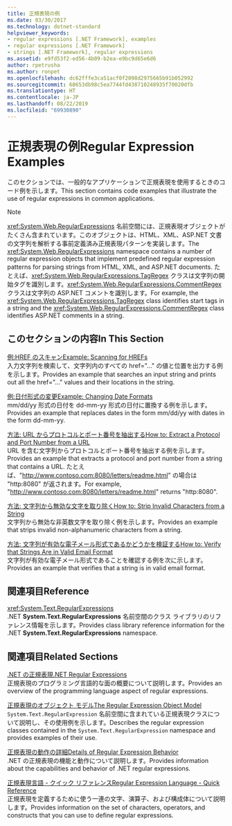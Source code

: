 ```yaml
---
title: 正規表現の例
ms.date: 03/30/2017
ms.technology: dotnet-standard
helpviewer_keywords:
- regular expressions [.NET Framework], examples
- regular expressions [.NET Framework]
- strings [.NET Framework], regular expressions
ms.assetid: e9fd53f2-ed56-4b09-b2ea-e9bc9d65e6d6
author: rpetrusha
ms.author: ronpet
ms.openlocfilehash: dc62fffe3ca51acf0f2098d2975665b91b052992
ms.sourcegitcommit: 68653db98c5ea7744fd438710248935f70020dfb
ms.translationtype: HT
ms.contentlocale: ja-JP
ms.lasthandoff: 08/22/2019
ms.locfileid: "69930890"
---
```

# <a name="regular-expression-examples"></a><span data-ttu-id="500f3-102">正規表現の例</span><span class="sxs-lookup"><span data-stu-id="500f3-102">Regular Expression Examples</span></span>
<span data-ttu-id="500f3-103">このセクションでは、一般的なアプリケーションで正規表現を使用するときのコード例を示します。</span><span class="sxs-lookup"><span data-stu-id="500f3-103">This section contains code examples that illustrate the use of regular expressions in common applications.</span></span>  
  
> [!NOTE]
> <span data-ttu-id="500f3-104"><xref:System.Web.RegularExpressions> 名前空間には、正規表現オブジェクトがたくさん含まれています。このオブジェクトは、HTML、XML、ASP.NET 文書の文字列を解析する事前定義済み正規表現パターンを実装します。</span><span class="sxs-lookup"><span data-stu-id="500f3-104">The <xref:System.Web.RegularExpressions> namespace contains a number of regular expression objects that implement predefined regular expression patterns for parsing strings from HTML, XML, and ASP.NET documents.</span></span> <span data-ttu-id="500f3-105">たとえば、<xref:System.Web.RegularExpressions.TagRegex> クラスは文字列の開始タグを識別します。<xref:System.Web.RegularExpressions.CommentRegex> クラスは文字列の ASP.NET コメントを識別します。</span><span class="sxs-lookup"><span data-stu-id="500f3-105">For example, the <xref:System.Web.RegularExpressions.TagRegex> class identifies start tags in a string and the <xref:System.Web.RegularExpressions.CommentRegex> class identifies ASP.NET comments in a string.</span></span>  
  
## <a name="in-this-section"></a><span data-ttu-id="500f3-106">このセクションの内容</span><span class="sxs-lookup"><span data-stu-id="500f3-106">In This Section</span></span>  
 [<span data-ttu-id="500f3-107">例:HREF のスキャン</span><span class="sxs-lookup"><span data-stu-id="500f3-107">Example: Scanning for HREFs</span></span>](../../../docs/standard/base-types/regular-expression-example-scanning-for-hrefs.md)  
 <span data-ttu-id="500f3-108">入力文字列を検索して、文字列内のすべての href="..." の値と位置を出力する例を示します。</span><span class="sxs-lookup"><span data-stu-id="500f3-108">Provides an example that searches an input string and prints out all the href="…" values and their locations in the string.</span></span>  
  
 [<span data-ttu-id="500f3-109">例:日付形式の変更</span><span class="sxs-lookup"><span data-stu-id="500f3-109">Example: Changing Date Formats</span></span>](../../../docs/standard/base-types/regular-expression-example-changing-date-formats.md)  
 <span data-ttu-id="500f3-110">mm/dd/yy 形式の日付を dd-mm-yy 形式の日付に置換する例を示します。</span><span class="sxs-lookup"><span data-stu-id="500f3-110">Provides an example that replaces dates in the form mm/dd/yy with dates in the form dd-mm-yy.</span></span>  
  
 [<span data-ttu-id="500f3-111">方法: URL からプロトコルとポート番号を抽出する</span><span class="sxs-lookup"><span data-stu-id="500f3-111">How to: Extract a Protocol and Port Number from a URL</span></span>](../../../docs/standard/base-types/how-to-extract-a-protocol-and-port-number-from-a-url.md)  
 <span data-ttu-id="500f3-112">URL を含む文字列からプロトコルとポート番号を抽出する例を示します。</span><span class="sxs-lookup"><span data-stu-id="500f3-112">Provides an example that extracts a protocol and port number from a string that contains a URL.</span></span> <span data-ttu-id="500f3-113">たとえば、"http://www.contoso.com:8080/letters/readme.html" の場合は "http:8080" が返されます。</span><span class="sxs-lookup"><span data-stu-id="500f3-113">For example, "http://www.contoso.com:8080/letters/readme.html" returns "http:8080".</span></span>  
  
 [<span data-ttu-id="500f3-114">方法: 文字列から無効な文字を取り除く</span><span class="sxs-lookup"><span data-stu-id="500f3-114">How to: Strip Invalid Characters from a String</span></span>](../../../docs/standard/base-types/how-to-strip-invalid-characters-from-a-string.md)  
 <span data-ttu-id="500f3-115">文字列から無効な非英数文字を取り除く例を示します。</span><span class="sxs-lookup"><span data-stu-id="500f3-115">Provides an example that strips invalid non-alphanumeric characters from a string.</span></span>  
  
 [<span data-ttu-id="500f3-116">方法: 文字列が有効な電子メール形式であるかどうかを検証する</span><span class="sxs-lookup"><span data-stu-id="500f3-116">How to: Verify that Strings Are in Valid Email Format</span></span>](../../../docs/standard/base-types/how-to-verify-that-strings-are-in-valid-email-format.md)  
 <span data-ttu-id="500f3-117">文字列が有効な電子メール形式であることを確認する例を次に示します。</span><span class="sxs-lookup"><span data-stu-id="500f3-117">Provides an example that verifies that a string is in valid email format.</span></span>  
  
## <a name="reference"></a><span data-ttu-id="500f3-118">関連項目</span><span class="sxs-lookup"><span data-stu-id="500f3-118">Reference</span></span>  
 <xref:System.Text.RegularExpressions>  
 <span data-ttu-id="500f3-119">.NET **System.Text.RegularExpressions** 名前空間のクラス ライブラリのリファレンス情報を示します。</span><span class="sxs-lookup"><span data-stu-id="500f3-119">Provides class library reference information for the .NET **System.Text.RegularExpressions** namespace.</span></span>  
  
## <a name="related-sections"></a><span data-ttu-id="500f3-120">関連項目</span><span class="sxs-lookup"><span data-stu-id="500f3-120">Related Sections</span></span>  
 [<span data-ttu-id="500f3-121">.NET の正規表現</span><span class="sxs-lookup"><span data-stu-id="500f3-121">.NET Regular Expressions</span></span>](../../../docs/standard/base-types/regular-expressions.md)  
 <span data-ttu-id="500f3-122">正規表現のプログラミング言語的な面の概要について説明します。</span><span class="sxs-lookup"><span data-stu-id="500f3-122">Provides an overview of the programming language aspect of regular expressions.</span></span>  
  
 [<span data-ttu-id="500f3-123">正規表現のオブジェクト モデル</span><span class="sxs-lookup"><span data-stu-id="500f3-123">The Regular Expression Object Model</span></span>](../../../docs/standard/base-types/the-regular-expression-object-model.md)  
 <span data-ttu-id="500f3-124">`System.Text.RegularExpression` 名前空間に含まれている正規表現クラスについて説明し、その使用例を示します。</span><span class="sxs-lookup"><span data-stu-id="500f3-124">Describes the regular expression classes contained in the `System.Text.RegularExpression` namespace and provides examples of their use.</span></span>  
  
 [<span data-ttu-id="500f3-125">正規表現の動作の詳細</span><span class="sxs-lookup"><span data-stu-id="500f3-125">Details of Regular Expression Behavior</span></span>](../../../docs/standard/base-types/details-of-regular-expression-behavior.md)  
 <span data-ttu-id="500f3-126">.NET の正規表現の機能と動作について説明します。</span><span class="sxs-lookup"><span data-stu-id="500f3-126">Provides information about the capabilities and behavior of .NET regular expressions.</span></span>  
  
 [<span data-ttu-id="500f3-127">正規表現言語 - クイック リファレンス</span><span class="sxs-lookup"><span data-stu-id="500f3-127">Regular Expression Language - Quick Reference</span></span>](../../../docs/standard/base-types/regular-expression-language-quick-reference.md)  
 <span data-ttu-id="500f3-128">正規表現を定義するために使う一連の文字、演算子、および構成体について説明します。</span><span class="sxs-lookup"><span data-stu-id="500f3-128">Provides information on the set of characters, operators, and constructs that you can use to define regular expressions.</span></span>
